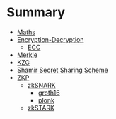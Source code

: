 # Summary

- [Maths](./maths.md)
  <!-- - [Basics](./maths/basics.md) -->
  <!-- - Polynomials
  - Modular arithmetic
  - Finite fields
  - Linear algebra
  - Abstract algebra
  - Elliptic curves -->
- [Encryption-Decryption](./encryption/encryption.md)
  - [ECC](./encryption/ecc.md)
- [Merkle](./merkle.md)
- [KZG](./kzg.md)
- [Shamir Secret Sharing Scheme](./shamir_secret_sharing.md)
- [ZKP](./zkp/zkp.md)
  - [zkSNARK](./zkp/zk_snark/zksnark.md)
    - [groth16](./zkp/zk_snark/groth16.md)
    - [plonk](./zkp/zk_snark/plonk.md)
  - [zkSTARK](./zkp/zkstark.md)
